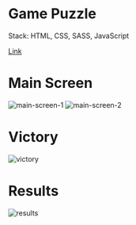 # Game Puzzle

Stack: HTML, CSS, SASS, JavaScript

[Link](https://oolenkazolot.github.io/guessing-game/)

# Main Screen

<image src="assets/images/Screenshot_1.png" alt="main-screen-1">
<image src="assets/images/Screenshot_4.png" alt="main-screen-2">

# Victory

<image src="assets/images/Screenshot_2.png" alt="victory">

# Results

<image src="assets/images/Screenshot_3.png" alt="results">
